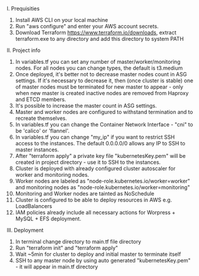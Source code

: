 I. Prequisities
1. Install AWS CLI on your local machine
2. Run "aws configure" and enter your AWS account secrets.
3. Download Terraform https://www.terraform.io/downloads, extract terraform.exe to any directory and add this directory to system PATH

II. Project info
1. In variables.tf you can set any number of master/worker/monitoring nodes. For all nodes you can change types, the default is t3.medium
2. Once deployed, it's better not to decrease master nodes count in ASG settings. If it's necessary to decrease it, then (once cluster is stable) one of master nodes must be terminated for new master to appear - only when new master is created inactive nodes are removed from Haproxy and ETCD members.
3. It's possible to increase the master count in ASG settings.
4. Master and worker nodes are configured to withstand termination and to recreate themselves.
5. In variables.tf you can change the Container Network Interface - "cni" to be 'calico' or 'flannel'.
6. In variables.tf you can change "my_ip" if you want to restrict SSH access to the instances. The default 0.0.0.0/0 allows any IP to SSH to master instances.
7. After "terraform apply" a private key file "kubernetesKey.pem" will be created in project directory - use it to SSH to the instances.
8. Cluster is deployed with already configured cluster autoscaler for worker and monitoring nodes.
9. Worker nodes are labeled as "node-role.kubernetes.io/worker=worker" and monitoring nodes as "node-role.kubernetes.io/worker=monitoring"
10. Monitoring and Worker nodes are tainted as NoSchedule
11. Cluster is configured to be able to deploy resources in AWS e.g. LoadBalancers
12. IAM policies already include all necessary actions for Worpress + MySQL + EFS deployment.

III. Deployment
1. In terminal change directory to main.tf file directory
2. Run "terraform init" and "terraform apply"
3. Wait ~5min for cluster to deploy and initial master to terminate itself
4. SSH to any master node by using auto generated "kubernetesKey.pem" - it will appear in main.tf directory
